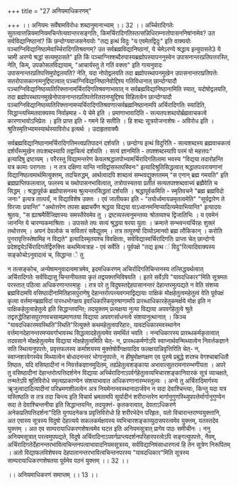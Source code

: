 +++
title = "27 अनियमाधिकरणम्"

+++
।। अनियमः सर्वेषामविरोधः शब्दानुमानाभ्याम् ।। 32 ।। अर्च्चिरादिगतेः सुतत्वात्तन्नियमानियमचिन्तेत्यवान्तरसङ्गतिः, किमर्चिरादिगतिस्तत्सन्निधिराम्नातोपासननिषांनामेव? उत सर्वविद्यानिष्ठानां? किं छन्दोग्यवाजसनेययोः "तद्य इत्थं विदुः "य एवमेतद्विदुः" इति वाक्ययोः पञ्चाग्निविद्यानिष्ठामेवार्च्चिरादिगतिश्रवणम्? उत सर्वब्रह्मविद्यानिष्ठानां, ये चेमेऽरण्ये श्रद्धाय इत्युपासते3 ये चामी अरण्ये श्रद्धां सत्यमुपासते" इति किं पञ्चाग्निश्शब्दैरुपास्यब्रह्मोपस्यापननुस्वेन उपासनान्तरप्रतिपत्तरस्ति, नेति, किम्, उपकोसलविद्यायाम्, "आचार्यस्तु ते गतिं वक्त्ता" इति गत्यनुवादः उपासनान्तरप्रतिपत्तिमुपोद्वलयति? नेति, यदा नोपोद्वलयति तदा ब्रह्मोपस्थापनमुखेन उपासनान्तराप्रतिपत्तेः सतरोपासकानामनुद्दिष्टत्वात् पञ्चाग्निविद्यानिष्ठानेवोद्दिश्य गतिविधानात् छान्दोग्यादौ पञ्चाग्निविद्यानिष्ठव्यतिरिक्त्तानामर्चिरादिगतिश्रवणाभावात् न सर्वब्रह्मविद्यानिष्ठानामिति स्यात्, यदोषोद्वलयति, तदा ब्रह्मोपस्थापनमुखेनोपासनान्तरप्रतिपत्तेरितरानप्युद्दिश्य विहितत्वेन छान्दोग्यादौ पञ्चाग्निविद्यानिष्ठव्यतिरिक्त्तानामप्यर्चिरादिगतिश्रवणात्सर्वब्रह्मनिष्ठानामपि अर्चिरादिगतिः स्यादिति, सिद्धान्त्यभिमतवाक्यस्य निर्वाहमाह - ये चेमे इति । प्रमाणाभावादिति - सत्यतपःशब्दयोर्ब्रह्मवाचकत्वे कारणाभावोऽभिप्रेतः । इति प्राप्त इति - गमने हि सतीति । हि शब्दः सूत्रयोजनाशेषः - अविरोध इति । श्रुतिस्मृतिभ्यामस्यार्थस्याविरोध इत्यर्थः । उदाहृतवाक्यैः

सर्वब्रह्मविद्यानिष्ठानामर्चिरादिगतिमत्त्वप्रतिपादनं दर्शयति । छन्दोग्य इत्थं विदुरिति - सत्यशब्दस्य ब्रह्मवाचकत्वं दर्शयँस्त्मुखेन तपःशब्दस्यापि तद्वाचित्वं दर्शयति । सत्यं ज्ञानमिति - तपश्शब्दस्यापि परमं यो महत्तपः" इत्यादिषु द्रष्टव्यम् । परैरस्तु विद्यामन्तरेण केवलश्रद्धातपोभ्यामर्चिरादिगतिलामा भवस्य "विद्यया तदारोहन्ति यत्र कामाः परागताः । न तत्र दक्षिणा यान्ति नाविद्वांसस्तपस्विनः" इत्यादिश्रुतिसिद्धत्वात् श्रद्धातपःपरायणानां विद्यानिष्ठत्वमार्थमित्युक्त्तम्, तदचिरुद्धम्, आर्थत्वादपि शाब्दत्वं सम्भवद्युक्त्ततमम् "स एनान् ब्रह्म गमयति" इति ब्रह्मप्राप्तिफलत्वात्, फलस्य च यथोपासनभावित्वात्, तत्रोपास्यतया प्रतीतं सत्यतपश्शब्दवाच्यं ब्रह्मैवेति च सिद्धम् । श्रद्धापूर्वकं ब्रह्मोपासनस्य श्रुत्यन्तरसिद्धतां दर्शयति । श्रद्धापूर्वकमिति - स्मृतिवचने "ब्रह्म ब्रह्मविदो जनाः" इत्यत्र तात्पर्यं, न विद्याविशेष उक्त्तः । एवं जातीयका इति - "तयोर्ध्वमायन्नमृतत्वमेति" "सूर्यद्वारेण ते विरजाः प्रयान्ति" "अथोत्तरेण तपसा ब्रह्मचर्येण श्रद्धया विद्यया वाऽध्वानमन्विप्यादित्यमेवाभियान्ति" इत्यादयः श्रुतयः, "स ह्याश्रमैर्विजिज्ञास्यः समस्तैरेवमेव तु । द्रष्टव्यस्त्वनुमन्तव्यः श्रोतव्यश्च द्विजातिभिः । य एवमेनं जानन्ति ये चारण्यकमाश्रिताः । उपासते तपः सत्यं श्रुद्धया षरया युताः । क्रमात्ते सन्भवन्त्यर्चिरहः शुक्लं तथोत्तरम् । अयनं देवलोकं च सवितारं सवैद्युतम् । तत्र तत्पुरुषो दिव्योऽमानवो ब्रह्म लौकिकान् । करोति पुनरावृत्तिस्तेषामिह न विद्यते" इत्यादिस्मृतयश्च विवक्षिताः, सर्वविद्यास्वर्चिरादिगतिः प्राप्ता चेत् छान्दोग्ये प्रदेशद्वयेऽर्चिरादिगतेर्द्विरुक्त्तिः कथमित्यत्राह - एवं सर्वेति । पूर्वपक्षे "तद्य इत्थ ं विदु"रित्यादिवाक्यस्य सङ्कोचोऽनुवादत्वं च, सिद्धान्त े तु

न तत्सङ्कोच, अन्येषामनुवादत्वमात्रमेव, इदमधिकरणम् अचिर्रादिगतिचिन्तनस्य तत्सिद्धयर्थत्वात् अर्चिरादिगतेः सर्वविद्यासु चिन्तनीयतया कृतं तद्वयक्त्तभिविषयति । इतरे सर्वेऽपि "यावदधिकार"मिति सूत्रमतः परस्तात् पठित्वा अधिकरणान्तरमाहुः । तत्र परे तु विदुषस्तद्देहपासानन्तरं देहान्तरमुत्पद्यते न वेति संशय्य ब्रह्मविदामपि वसिष्ठादीनामितिहासपुराणेषु देहान्तरोत्पत्त्यवगमाद्विद्यायाः पाक्षिकं मोक्षहेतुत्वमहेतुत्वं वेति पूर्वपक्षं कृत्वा वर्त्तमानब्रह्मविदां पारव्धभोगक्षय इवाधिकारिकपुरुषाणामपि प्रारब्धाधिकारहेतुकमर्क्षये मोक्ष इति न पाक्षिकहेतुत्वाहेतुत्वे इति सिद्धान्तयन्ति; तदयुक्त्तम् प्रत्यक्षया नुत्या विद्याया अपवर्गहेतुत्वे श्रुते तद्वरुद्धेतिहासपुराणवचसामप्रमाणतया विद्याया अपवगर्साधनत्वे संशयानुत्थानात् । किञ्च "यावदधिकारमवस्थिति"रिथति"रित्युक्त्ते कथमहेतुत्वपरिहारः, यावदधिकारमवस्थानेन वर्त्तमानदेहानन्तरमप्यवर्गाभावस्थ सिद्धत्वादहेतुत्वमेव समर्थितं भवति । नन्वधिकारस्य प्रारब्धकर्मकृतत्वात् तदवसाने मोक्षहेतुत्वमेव विद्याया मोक्षहेतुत्वमिति चेत्- न, प्रारब्धकर्मणोऽपि स्वाप्नार्थवन्मिथ्यात्वेन निवर्त्तकज्ञाने सति स्थित्यनुपपत्तेः, प्रवृत्तफलस्य कर्माशयस्य मुक्त्तेषोर्वेगक्षयादिव फलक्षयान्निवृत्तिरिति चेत्- न, स्वाप्नशरवेगस्येव मिथ्यात्वेन बोधादनन्तरं भोगानुपपत्तेः, न हीषुमोक्षणक्षण एव पुरुषे प्रबुद्धे शरश्च वेगश्चाबाधितौ तिष्ठतः, यदि वसिष्ठादीनां न निवर्त्तकज्ञानमुदितम्, तर्ह्यहेतुत्वशङ्काया अभावात्सुतरामनारम्भणीयता । अपरे तु वसिष्ठादीनां देहान्तरोत्पत्तिदर्शनेन विद्याया अर्च्चिरादिनाऽपर्वर्गहेतुत्वव्यभिचारशङ्कानिवारकं सूत्रं व्याचक्षते, तन्मतेऽपि श्रुतिविरोधे स्मृत्यप्राकाण्येन संशयाभावात अधिकरणानारम्भस्तुल्यः । अन्ये तु अर्चिरादिमार्गस्य ॠजुत्वादादित्यादीनां परिभ्रमणशीलत्वेन अत्र नियमेनानवस्थानादार्जवेन न सदा देवाश्चिन्त्याः, किन्तु यदा यत्र यस्तिष्ठति स तत्र तदा चिन्त्य इति विचार्य भ्रमतामपि सूर्यादीनं शरीरान्तरेण मार्गानुगुणस्थ्यिुपपत्तेर्मार्गानुगुण्येन सदा ते देवाश्चिन्तनीया इति सिद्धान्तयन्ति, तदयुक्त्तं- कृतकरत्वात्, देवताऽधिकरणे अनेकप्रतिपत्तिदर्शना"दिति युगपदनेकत्र प्रवृत्तिविरोधो हि शरीरभेदेन परिहृतः, यतो विचारान्तराण्ययुक्त्तानि, अत एवास्य सूत्रस्य विदुषो देहात्यये सकलकर्मक्षयस्य व्यभिचारशङ्काव्युदासपरत्वमेव युक्त्तम्, यतस्तदेव युक्त्तम् । अत एव साम्परायाधिकरणशेषत्वमेव घटत इति अनियमसूत्रात् प्रागेव पाठः समीचीनः । ननु अनियमसूत्रात् परत्वमुपपद्यते, विदुषे अर्चिरादिनाऽपवर्गप्राप्त्यदर्शनपरिहारपरत्वेऽपि सङ्गत्युपपत्तेः, नैवम्, अर्चिरादिगतेर्देहानन्तरभावित्वचिन्तनपत्वाभावादनियमसूत्रस्य, सर्वविद्यानिषंसाधारणत्वं हि तेन सूत्रेण निरूपितम् । अतो विद्याफलविशेषस्य देहपातानन्तरभावित्वचिन्तनपरस्य "यावदधिकार"मिति सूत्रस्य साम्परायाधिकरणशेषतया पूर्वमेव पठनं युक्त्तम् ।। 32 ।।

।। अनियमाधिकरणं समाप्तम् ।। 13 ।।

